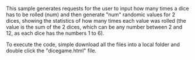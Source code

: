 This sample generates requests for the user to input how many times a dice has to be rolled (num) and then generate 
"num" randomic values for 2 dices, showing the statistics of how many times each value was rolled (the value is the sum
of the 2 dices, which can be any number between 2 and 12, as each dice has the numbers 1 to 6).

To execute the code, simple download all the files into a local folder and double click the "dicegame.html" file.